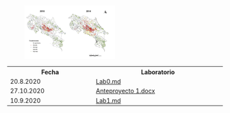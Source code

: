 
<figure>
  <img src="Mapa.jpg" width="50%">
</figure>

<table style="width:100%">
  <tr>
    <th width="15%"> Fecha </th>
    <th width="25%">  Laboratorio </th>
  </tr>
    <tr>
    <td width="15%"> 20.8.2020 </td>
    <td width="25%">  <a href="Lab">Lab0.md</a> </td>
  </tr>
   <tr>
    <td width="15%"> 27.10.2020 </td>
    <td width="25%">  <a href="Proyecto">Anteproyecto 1.docx</a> </td>
  </tr>
    <tr>
    <td width="15%"> 10.9.2020 </td>
    <td width="25%">  <a href="Lab">Lab1.md</a> </td>
  </tr>
  
</table>

